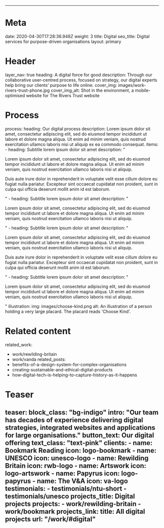 ---

# Meta
date: 2020-04-30T17:28:36.948Z
weight: 3
title: Digital
seo_title: Digital services for purpose-driven organisations
layout: primary

# Header
layer_nav: true
heading: A digital force for good
description: Through our collaborative user-centred process, focused on strategy, our digital experts help bring our clients’ purpose to life online.
cover_img: images/work-rivers-trust-phone.jpg
cover_img_alt: Shot in the environment, a mobile-optimised website for The Rivers Trust website

# Process
process:
  heading: Our digital process
  description: Lorem ipsum dolor sit amet, consectetur adipiscing elit, sed do eiusmod tempor incididunt ut labore et dolore magna aliqua. Ut enim ad minim veniam, quis nostrud exercitation ullamco laboris nisi ut aliquip ex ea commodo consequat.
  items:
    - heading: Subtitle lorem ipsum dolor sit amet
      description: "<p>Lorem ipsum dolor sit amet, consectetur adipiscing elit, sed do eiusmod tempor incididunt ut labore et dolore magna aliqua. Ut enim ad minim veniam, quis nostrud exercitation ullamco laboris nisi ut aliquip.</p>
        <p>Duis aute irure dolor in reprehenderit in voluptate velit esse cillum dolore eu fugiat nulla pariatur. Excepteur sint occaecat cupidatat non proident, sunt in culpa qui officia deserunt mollit anim id est laborum.</p>"
    - heading: Subtitle lorem ipsum dolor sit amet
      description: "<p>Lorem ipsum dolor sit amet, consectetur adipiscing elit, sed do eiusmod tempor incididunt ut labore et dolore magna aliqua. Ut enim ad minim veniam, quis nostrud exercitation ullamco laboris nisi ut aliquip.</p>"
    - heading: Subtitle lorem ipsum dolor sit amet
      description: "<p>Lorem ipsum dolor sit amet, consectetur adipiscing elit, sed do eiusmod tempor incididunt ut labore et dolore magna aliqua. Ut enim ad minim veniam, quis nostrud exercitation ullamco laboris nisi ut aliquip.</p>
        <p>Duis aute irure dolor in reprehenderit in voluptate velit esse cillum dolore eu fugiat nulla pariatur. Excepteur sint occaecat cupidatat non proident, sunt in culpa qui officia deserunt mollit anim id est laborum.</p>"
    - heading: Subtitle lorem ipsum dolor sit amet
      description: "<p>Lorem ipsum dolor sit amet, consectetur adipiscing elit, sed do eiusmod tempor incididunt ut labore et dolore magna aliqua. Ut enim ad minim veniam, quis nostrud exercitation ullamco laboris nisi ut aliquip.</p>"
  illustration:
    img: images/choose-kind.png
    alt: An illustration of a person holding a very large placard. The placard reads 'Choose Kind'.

# Related content
related_work:
  - work/rewilding-britain
  - work/vanda
related_posts:
  - benefits-of-a-design-system-for-complex-organisations
  - creating-sustainable-and-ethical-digital-products
  - how-digital-tech-is-helping-to-capture-history-as-it-happens


# Teaser
teaser:
  block_class: "bg-indigo"
  intro: "Our team has decades of experience delivering digital strategies, integrated websites and applications for large organisations."
  button_text: Our digital offering
  text_class: "text-pink"
  clients:
    - name: Bookmark Reading
      icon: logo-bookmark
    - name: UNESCO
      icon: unesco-logo
    - name: Rewilding Britain
      icon: rwb-logo
    - name: Artswork
      icon: logo-artswork
    - name: Papyrus
      icon: logo-papyrus
    - name: The V&A
      icon: va-logo
  testimonials:
    - testimonials/ntu-short
    - testimonials/unesco
  projects_title: Digital projects
  projects:
    - work/rewilding-britain
    - work/bookmark
  projects_link:
    title: All digital projects
    url: "/work/#digital"
---